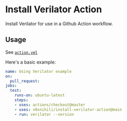 # Install Verilator Action

Install Verilator for use in a Github Action workflow.

## Usage

See [`action.yml`](./action.yaml)

Here's a basic example:

```yaml
name: Using Verilator example
on:
  pull_request:
jobs:
  test:
    runs-on: ubuntu-latest
    steps:
    - uses: actions/checkout@master
    - uses: v0xnihili/install-verilator-action@main
    - run: verilator --version
```
